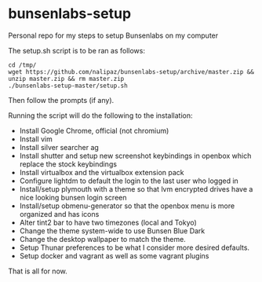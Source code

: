 # bunsenlabs-setup
Personal repo for my steps to setup Bunsenlabs on my computer

The setup.sh script is to be ran as follows:
```
cd /tmp/
wget https://github.com/nalipaz/bunsenlabs-setup/archive/master.zip && unzip master.zip && rm master.zip
./bunsenlabs-setup-master/setup.sh

```
Then follow the prompts (if any).

Running the script will do the following to the installation:

 * Install Google Chrome, official (not chromium)
 * Install vim
 * Install silver searcher ag
 * Install shutter and setup new screenshot keybindings in openbox which replace the stock keybindings
 * Install virtualbox and the virtualbox extension pack
 * Configure lightdm to default the login to the last user who logged in
 * Install/setup plymouth with a theme so that lvm encrypted drives have a nice looking bunsen login screen
 * Install/setup obmenu-generator so that the openbox menu is more organized and has icons
 * Alter tint2 bar to have two timezones (local and Tokyo)
 * Change the theme system-wide to use Bunsen Blue Dark
 * Change the desktop wallpaper to match the theme.
 * Setup Thunar preferences to be what I consider more desired defaults.
 * Setup docker and vagrant as well as some vagrant plugins

That is all for now.
